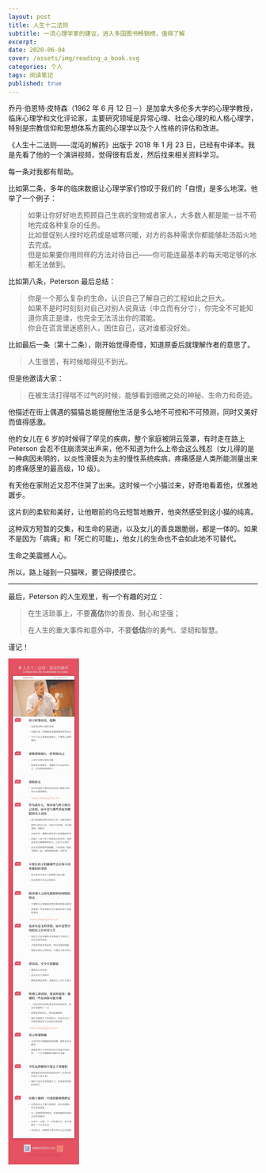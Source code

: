 ```yaml
---
layout: post
title: 人生十二法则
subtitle: 一流心理学家的建议，进入多国图书畅销榜，值得了解
excerpt:
date: 2020-06-04
cover: /assets/img/reading_a_book.svg
categories: 个人
tags: 阅读笔记
published: true
---
```


乔丹·伯恩特·皮特森（1962 年 6 月 12 日－）是加拿大多伦多大学的心理学教授，临床心理学和文化评论家，主要研究领域是异常心理、社会心理的和人格心理学，特别是宗教信仰和思想体系方面的心理学以及个人性格的评估和改进。

《人生十二法则——混沌的解药》出版于 2018 年 1 月 23 日，已经有中译本。我是先看了他的一个演讲视频，觉得很有启发，然后找来相关资料学习。

每一条对我都有帮助。

比如第二条，多年的临床数据让心理学家们惊叹于我们的「自恨」是多么地深。他举了一个例子：

> 如果让你好好地去照顾自己生病的宠物或者家人，大多数人都是能一丝不苟地完成各种复杂的任务。  
> 比如督促别人按时吃药或是嘘寒问暖，对方的各种需求你都能够赴汤蹈火地去完成。  
> 但是如果要你用同样的方法对待自己——你可能连最基本的每天喝足够的水都无法做到。

比如第八条，Peterson 最后总结：

> 你是一个那么复杂的生命，认识自己了解自己的工程如此之巨大。  
> 如果不是时时刻刻对自己对别人说真话（中立而有分寸），你完全不可能知道你真正是谁，也完全无法活出你的潜能。  
> 你会在谎言里迷惑别人，困住自己，这对谁都没好处。

比如最后一条（第十二条），刚开始觉得奇怪，知道原委后就理解作者的意思了。

> 人生很苦，有时候暗得见不到光。

但是他邀请大家：

> 在被生活打得喘不过气的时候，能够看到细微之处的神秘、生命力和奇迹。

他描述在街上偶遇的猫猫总能提醒他生活是多么地不可控和不可预测，同时又美好而值得感激。

他的女儿在 6 岁的时候得了罕见的疾病，整个家庭被阴云笼罩，有时走在路上 Peterson 会忍不住崩溃哭出声来，他不知道为什么上帝会这么残忍（女儿得的是一种病因未明的，以炎性滑膜炎为主的慢性系统疾病，疼痛感是人类所能测量出来的疼痛感里的最高级，10 级）。

有天他在家附近又忍不住哭了出来。这时候一个小猫过来，好奇地看着他，优雅地踱步。

这片刻的柔软和美好，让他眼前的乌云短暂地散开，他突然感受到这小猫的纯真。

这种双方短暂的交集，和生命的易逝，以及女儿的善良跟脆弱，都是一体的。如果不是因为「病痛」和「死亡的可能」，他女儿的生命也不会如此地不可替代。

生命之美震撼人心。

所以，路上碰到一只猫咪，要记得摸摸它。

---

最后，Peterson 的人生观里，有一个有趣的对立：

> 在生活琐事上，不要**高估**你的善良、耐心和坚强；
>
> 在人生的重大事件和意外中，不要**低估**你的勇气、坚韧和智慧。

谨记！

![](/assets/post_img/003.jpg)
